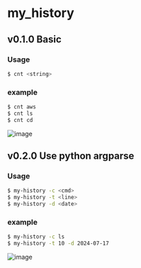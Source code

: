 # my_history
## v0.1.0 Basic
### Usage
```bash
$ cnt <string>
```
### example
```bash
$ cnt aws
$ cnt ls
$ cnt cd
```
![image](https://github.com/user-attachments/assets/62a9989c-a0cf-4770-8992-df9711f3def4)

## v0.2.0 Use python argparse
### Usage
```bash
$ my-history -c <cmd>
$ my-history -t <line>
$ my-history -d <date>
```
### example
```bash
$ my-history -c ls
$ my-history -t 10 -d 2024-07-17
```
![image](https://github.com/user-attachments/assets/f3f50f3f-6758-49e9-9a36-7b9a9b40856b)
